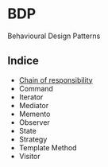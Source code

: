 # BDP
Behavioural Design Patterns

## Indice
- [Chain of responsibility](https://github.com/germansanz93/BDP/blob/3f1663ba3a0c126e7be9cde996b53a64ca0b6577/ChainOfResponsibility.md)
- Command
- Iterator
- Mediator
- Memento
- Observer
- State
- Strategy
- Template Method
- Visitor
